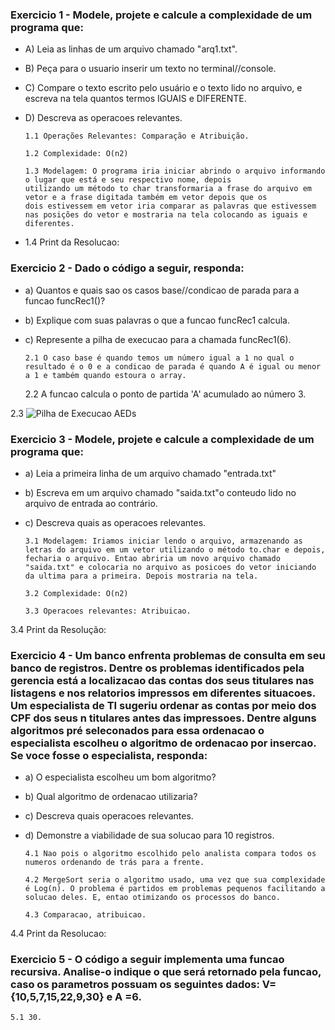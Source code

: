 ### Exercicio 1 - Modele, projete e calcule a complexidade de um programa que:

+ A) Leia as linhas de um arquivo chamado "arq1.txt". 
+ B) Peça para o usuario inserir um texto no terminal//console.
+ C) Compare o texto escrito pelo usuário e o texto lido no arquivo, e escreva na tela quantos termos IGUAIS e DIFERENTE.
+ D) Descreva as operacoes relevantes.
     
      1.1 Operações Relevantes: Comparação e Atribuição.

      1.2 Complexidade: O(n2)

      1.3 Modelagem: O programa iria iniciar abrindo o arquivo informando o lugar que está e seu respectivo nome, depois 
      utilizando um método to char transformaria a frase do arquivo em vetor e a frase digitada também em vetor depois que os 
      dois estivessem em vetor iria comparar as palavras que estivessem nas posições do vetor e mostraria na tela colocando as iguais e diferentes.

+ 1.4 Print da Resolucao:

### Exercicio 2 - Dado o código a seguir, responda:

+ a) Quantos e quais sao os casos base//condicao de parada para a funcao funcRec1()?
+ b) Explique com suas palavras o que a funcao funcRec1 calcula.
+ c) Represente a pilha de execucao para a chamada funcRec1(6).

      2.1 O caso base é quando temos um número igual a 1 no qual o resultado é o 0 e a condicao de parada é quando A é igual ou menor a 1 e também quando estoura o array.

    2.2 A funcao calcula o ponto de partida 'A' acumulado ao número 3. 

2.3 ![Pilha de Execucao AEDs](https://user-images.githubusercontent.com/101759772/197531988-d92f7dc7-0869-4574-a199-42ad81fbd0a2.jpg)
  
### Exercicio 3 - Modele, projete e calcule a complexidade de um programa que:
+ a) Leia a primeira linha de um arquivo chamado "entrada.txt"
+ b) Escreva em um arquivo chamado "saida.txt"o conteudo lido no arquivo de entrada ao contrário.
+ c) Descreva quais as operacoes relevantes.

      3.1 Modelagem: Iriamos iniciar lendo o arquivo, armazenando as letras do arquivo em um vetor utilizando o método to.char e depois, fecharia o arquivo. Entao abriria um novo arquivo chamado "saida.txt" e colocaria no arquivo as posicoes do vetor iniciando da ultima para a primeira. Depois mostraria na tela.

      3.2 Complexidade: O(n2)

      3.3 Operacoes relevantes: Atribuicao.
    
3.4 Print da Resolução:

### Exercicio 4 - Um banco enfrenta problemas de consulta em seu banco de registros. Dentre os problemas identificados pela gerencia está a localizacao das contas dos seus titulares nas listagens e nos relatorios impressos em diferentes situacoes. Um especialista de TI sugeriu ordenar as contas por meio dos CPF dos seus n titulares antes das impressoes. Dentre alguns algoritmos pré seleconados para essa ordenacao o especialista escolheu o algoritmo de ordenacao por insercao. Se voce fosse o especialista, responda:

+ a) O especialista escolheu um bom algoritmo?
+ b) Qual algoritmo de ordenacao utilizaria?
+ c) Descreva quais operacoes relevantes.
+ d) Demonstre a viabilidade de sua solucao para 10 registros.

      4.1 Nao pois o algoritmo escolhido pelo analista compara todos os numeros ordenando de trás para a frente.

      4.2 MergeSort seria o algoritmo usado, uma vez que sua complexidade é Log(n). O problema é partidos em problemas pequenos facilitando a solucao deles. E, entao otimizando os processos do banco.

      4.3 Comparacao, atribuicao.

4.4 Print da Resolucao: 

### Exercicio 5 - O código a seguir implementa uma funcao recursiva. Analise-o indique o que será retornado pela funcao, caso os parametros possuam os seguintes dados: V={10,5,7,15,22,9,30} e A =6.

    5.1 30.



